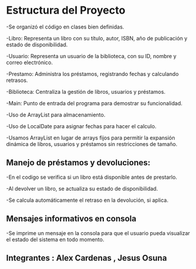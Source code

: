 # Estructura del Proyecto

-Se organizó el código en clases bien definidas.

-Libro: Representa un libro con su título, autor, ISBN, año de publicación y estado de disponibilidad.

-Usuario: Representa un usuario de la biblioteca, con su ID, nombre y correo electrónico.

-Prestamo: Administra los préstamos, registrando fechas y calculando retrasos.

-Biblioteca: Centraliza la gestión de libros, usuarios y préstamos.

-Main: Punto de entrada del programa para demostrar su funcionalidad.

-Uso de ArrayList para almacenamiento.

-Uso de LocalDate para asignar fechas para hacer el calculo.

-Usamos ArrayList en lugar de arrays fijos para permitir la expansión dinámica de libros, usuarios y préstamos sin restricciones de tamaño.


## Manejo de préstamos y devoluciones:

-En el codigo se verifica si un libro está disponible antes de prestarlo.

-Al devolver un libro, se actualiza su estado de disponibilidad.

-Se calcula automáticamente el retraso en la devolución, si aplica.

## Mensajes informativos en consola

-Se imprime un mensaje en la consola para que el usuario pueda visualizar el estado del sistema en todo momento.

## Integrantes : Alex Cardenas , Jesus Osuna